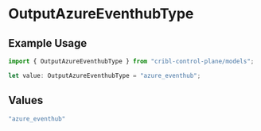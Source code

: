 # OutputAzureEventhubType

## Example Usage

```typescript
import { OutputAzureEventhubType } from "cribl-control-plane/models";

let value: OutputAzureEventhubType = "azure_eventhub";
```

## Values

```typescript
"azure_eventhub"
```